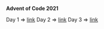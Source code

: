 **Advent of Code 2021**

Day 1 => [link]()
Day 2 => [link]()
Day 3 => [link](https://github.com/TmsC21/adventofcode-2021/blob/day_3/src/Main.java/)

